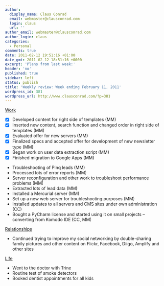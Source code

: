 ```yaml
---
author:
  display_name: Claus Conrad
  email: webmaster@clausconrad.com
  login: claus
  url: ''
author_email: webmaster@clausconrad.com
author_login: claus
categories:
  - Personal
comments: true
date: 2011-02-12 19:51:16 +01:00
date_gmt: 2011-02-12 18:51:16 +0000
excerpt: 'Plans from last week:'
header: 'no'
published: true
sidebar: left
status: publish
title: 'Weekly review: Week ending February 11, 2011'
wordpress_id: 381
wordpress_url: http://www.clausconrad.com/?p=381
---
```

<span style="text-decoration: underline">Work</span>

*   [X] Developed content for right side of templates (MM)
*   [X] Inserted new content, search function and changed order in right side of templates (MM)
*   [X] Evaluated offer for new servers (MM)
*   [X] Finalized specs and accepted offer for development of new newsletter type (MM)
*   [X] Began work on user data extraction script (MM)
*   [X] Finished migration to Google Apps (MM)
*   Troubleshooting of Pinq leads (MM)
*   Processed lots of error reports (MM)
*   Server reconfiguration and other work to troubleshoot performance problems (MM)
*   Extracted lots of lead data (MM)
*   Installed a Mercurial server (MM)
*   Set up a new web server for troubleshooting purposes (MM)
*   Installed updates to all servers and CMS sites under own administration (CC)
*   Bought a PyCharm license and started using it on small projects – converting from Komodo IDE (CC, MM)

<span style="text-decoration: underline">Relationships</span>

*   Continued trying to improve my social networking by double-sharing family pictures and other content on Flickr, Facebook, Diigo, Amplify and other sites

<span style="text-decoration: underline">Life</span>

*   Went to the doctor with Trine
*   Routine test of smoke detectors
*   Booked dentist appointments for all kids
